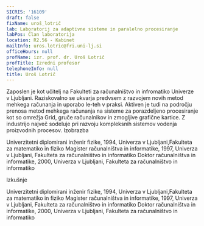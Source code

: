 ```yaml
---
SICRIS: '16109'
draft: false
fixName: uroš_lotrič
lab: Laboratorij za adaptivne sisteme in paralelno procesiranje
labPos: Član laboratorija
location: R2.56 - Kabinet
mailInfo: uros.lotric@fri.uni-lj.si
officeHours: null
profName: izr. prof. dr. Uroš Lotrič
profTitle: Izredni profesor
telephoneInfo: null
title: Uroš Lotrič
---
```



Zaposlen je kot učitelj na Fakulteti za računalništvo in infromatiko Univerze v Ljubljani. Raziskovalno se ukvarja predvsem z razvojem novih metod mehkega računanja in uporabo le-teh v praksi. Aktiven je tudi na področju prenosa metod mehkega računanja na sisteme za porazdeljeno procesiranje kot so omrežja Grid, gruče računalnikov in zmogljive grafične kartice. Z industrijo največ sodeluje pri razvoju kompleksnih sistemov vodenja proizvodnih procesov.
Izobrazba

Univerzitetni diplomirani inženir fizike, 1994, Univerza v Ljubljani,Fakulteta za matematiko in fiziko
Magister računalništva in informatike, 1997, Univerza v Ljubljani, Fakulteta za računalništvo in informatiko
Doktor računalništva in informatike, 2000, Univerza v Ljubljani, Fakulteta za računalništvo in informatiko

Izkušnje

Univerzitetni diplomirani inženir fizike, 1994, Univerza v Ljubljani,Fakulteta za matematiko in fiziko
Magister računalništva in informatike, 1997, Univerza v Ljubljani, Fakulteta za računalništvo in informatiko
Doktor računalništva in informatike, 2000, Univerza v Ljubljani, Fakulteta za računalništvo in informatiko